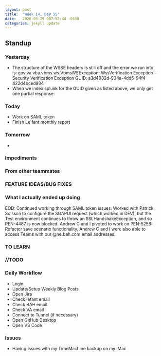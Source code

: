 ```yaml
---
layout: post
title:  "Week 14, Day 55"
date:   2020-09-29 007:52:44 -0600
categories: jekyll update
---
```


## Standup

### Yesterday
* The structure of the WSSE headers is still off and the error we run into is:
       gov.va.vba.vbms.ws.VbmsWSException: WssVerification Exception - Security Verification Exception GUID: a3d4982d-934a-4dd5-94f4-422d4bced934
* When we index splunk for the GUID given as listed above, we only get one partial response:

### Today
* Work on SAML token
* Finish Le'fant monthly report
   
### Tomorrow
* 
  
### Impediments
  
### From other teammates

### FEATURE IDEAS/BUG FIXES


### What I actually ended up doing
EOD: Continued working through SAML token issues. Worked with Patrick Soisson to configure the SOAPUI request (which worked in DEV), but the Test environment continues to throw an SSLHandshakeException, and so PEN-4487 is now blocked. Andrew C and I pivoted to work on PEN-5258: Refactor save scenario functionality. Andrew C and I were also able to access Teams with our @ne.bah.com email addresses. 

### TO LEARN
  
### //TODO

### Daily Workflow
* Login
* Update/Setup Weekly Blog Posts
* Open Jira
* Check lefant email
* Check BAH email
* Check VA email
* Connect to Tunnel (if necessary)
* Open GitHub Desktop
* Open VS Code
  
### Issues
* Having issues with my TimeMachine backup on my iMac
